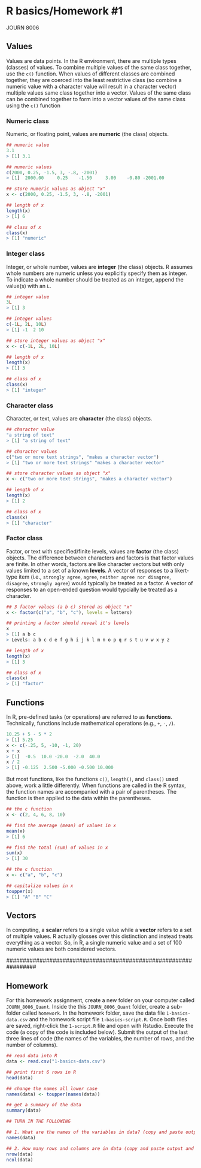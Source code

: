 R basics/Homework \#1
================
JOURN 8006

Values
------

Values are data points. In the R environment, there are multiple types (classes) of values. To combine multiple values of the same class together, use the `c()` function. When values of different classes are combined together, they are coerced into the least restrictive class (so combine a numeric value with a character value will result in a character vector) multiple values same class together into a vector. Values of the same class can be combined together to form into a vector values of the same class using the `c()` function

### Numeric class

Numeric, or floating point, values are **numeric** (the class) objects.

``` r
## numeric value
3.1
> [1] 3.1

## numeric values
c(2000, 0.25, -1.5, 3, -.8, -2001)
> [1]  2000.00     0.25    -1.50     3.00    -0.80 -2001.00

## store numeric values as object "x"
x <- c(2000, 0.25, -1.5, 3, -.8, -2001)

## length of x
length(x)
> [1] 6

## class of x
class(x)
> [1] "numeric"
```

### Integer class

Integer, or whole number, values are **integer** (the class) objects. R assumes whole numbers are numeric unless you explicitly specify them as integer. To indicate a whole number should be treated as an integer, append the value(s) with an `L`.

``` r
## integer value
3L
> [1] 3

## integer values
c(-1L, 2L, 10L)
> [1] -1  2 10

## store integer values as object "x"
x <- c(-1L, 2L, 10L)

## length of x
length(x)
> [1] 3

## class of x
class(x)
> [1] "integer"
```

### Character class

Character, or text, values are **character** (the class) objects.

``` r
## character value
"a string of text"
> [1] "a string of text"

## character values
c("two or more text strings", "makes a character vector")
> [1] "two or more text strings" "makes a character vector"

## store character values as object "x"
x <- c("two or more text strings", "makes a character vector")

## length of x
length(x)
> [1] 2

## class of x
class(x)
> [1] "character"
```

### Factor class

Factor, or text with specified/finite levels, values are **factor** (the class) objects. The difference between characters and factors is that factor values are finite. In other words, factors are like character vectors but with only values limited to a set of a known **levels**. A vector of responses to a likert-type item (i.e., `strongly agree`, `agree`, `neither agree nor disagree`, `disagree`, `strongly agree`) would typically be treated as a factor. A vector of responses to an open-ended question would typcially be treated as a character.

``` r
## 3 factor values (a b c) stored as object "x"
x <- factor(c("a", "b", "c"), levels = letters)

## printing a factor should reveal it's levels
x
> [1] a b c
> Levels: a b c d e f g h i j k l m n o p q r s t u v w x y z

## length of x
length(x)
> [1] 3

## class of x
class(x)
> [1] "factor"
```

Functions
---------

In R, pre-defined tasks (or operations) are referred to as **functions**. Technically, functions include mathematical operations (e.g., `+`, `-`, `/`).

``` r
10.25 + 5 - 5 * 2
> [1] 5.25
x <- c(-.25, 5, -10, -1, 20)
x + x
> [1]  -0.5  10.0 -20.0  -2.0  40.0
x / 2
> [1] -0.125  2.500 -5.000 -0.500 10.000
```

But most functions, like the functions `c()`, `length()`, and `class()` used above, work a little differently. When functions are called in the R syntax, the function names are accompanied with a pair of parentheses. The function is then applied to the data within the parentheses.

``` r
## the c function
x <- c(2, 4, 6, 8, 10)

## find the average (mean) of values in x
mean(x)
> [1] 6

## find the total (sum) of values in x
sum(x)
> [1] 30

## the c function
x <- c("a", "b", "c")

## capitalize values in x
toupper(x)
> [1] "A" "B" "C"
```

Vectors
-------

In computing, a **scalar** refers to a single value while a **vector** refers to a set of multiple values. R actually glosses over this distinction and instead treats everything as a vector. So, in R, a single numeric value and a set of 100 numeric values are both considered vectors.

################################################################# 

Homework
--------

For this homework assignment, create a new folder on your computer called `JOURN_8006_Quant`. Inside the this `JOURN_8006_Quant` folder, create a sub-folder called `homework`. In the homework folder, save the data file `1-basics-data.csv` and the homework script file `1-basics-script.R`. Once both files are saved, right-click the `1-script.R` file and open with Rstudio. Execute the code (a copy of the code is included below). Submit the output of the last three lines of code (the names of the variables, the number of rows, and the number of columns).

``` r
## read data into R
data <- read.csv("1-basics-data.csv")

## print first 6 rows in R
head(data)

## change the names all lower case
names(data) <- toupper(names(data))

## get a summary of the data
summary(data)

## TURN IN THE FOLLOWING

## 1. What are the names of the variables in data? (copy and paste output into Canvas assignment submission link)
names(data)

## 2. How many rows and columns are in data (copy and paste output and include in Canvas assignment submission)?
nrow(data)
ncol(data)
```
